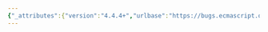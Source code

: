 ```yaml
---
{"_attributes":{"version":"4.4.4+","urlbase":"https://bugs.ecmascript.org/","maintainer":"dherman@mozilla.com"},"bug":{"bug_id":3314,"creation_ts":"2014-11-13 08:35:00 -0800","short_desc":"5.2  Algorithm Conventions: Typo \"then result\"","delta_ts":"2014-12-07 14:35:04 -0800","product":"Draft for 6th Edition","component":"editorial issue","version":"Rev 28: October 14, 2014 Draft","rep_platform":"All","op_sys":"All","bug_status":"RESOLVED","resolution":"FIXED","priority":"Normal","bug_severity":"normal","everconfirmed":true,"reporter":{"uid":"andrebargull","name":"André Bargull"},"assigned_to":{"uid":"allen","name":"Allen Wirfs-Brock"},"long_desc":[{"commentid":10563,"comment_count":0,"who":{"uid":"andrebargull","name":"André Bargull"},"bug_when":"2014-11-13 08:35:03 -0800","thetext":"5.2  Algorithm Conventions, 5th paragraph.\n\nTypo \"and then result.\" -> \"and then returns the result.\"?"},{"commentid":10792,"comment_count":1,"who":{"uid":"allen","name":"Allen Wirfs-Brock"},"bug_when":"2014-12-05 12:16:55 -0800","thetext":"fixed in rev29 editor's draft"},{"commentid":10883,"comment_count":2,"who":{"uid":"allen","name":"Allen Wirfs-Brock"},"bug_when":"2014-12-07 14:35:04 -0800","thetext":"fixed in rev29"}]}}
---
```

